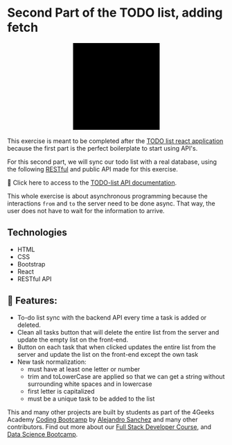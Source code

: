 <!-- hide -->
# Second Part of the TODO list, adding fetch
<!-- endhide -->

<p align="center">
  <img height="200" src="./src/img/todolist-anim.gif?raw=true" />
</p>

This exercise is meant to be completed after the [TODO list react application](https://4geeks.com/interactive-coding-tutorial/junior/todo-list) because the first part is the perfect boilerplate to start using API's.

For this second part, we will sync our todo list with a real database, using the following [RESTful](https://content.breatheco.de/lesson/understanding-rest-apis) and public API made for this exercise.

🔗 Click here to access to the [TODO-list API documentation](http://assets.breatheco.de/apis/fake/todos/).

This whole exercise is about asynchronous programming because the interactions `from` and `to` the server need to be done async. That way, the user does not have to wait for the information to arrive.

## Technologies
- HTML
- CSS
- Bootstrap
- React
- RESTful API 

## 📝 Features:

- To-do list sync with the backend API every time a task is added or deleted.
- Clean all tasks button that will delete the entire list from the server and update the empty list on the front-end.
- Button on each task that when clicked updates the entire list from the server and update the list on the front-end except the own task
- New task normalization:
    - must have at least one letter or number
    - trim and toLowerCase are applied so that we can get a string without surrounding white spaces and in lowercase
    - first letter is capitalized
    - must be a unique task to be added to the list


This and many other projects are built by students as part of the 4Geeks Academy [Coding Bootcamp](https://4geeksacademy.com/us/coding-bootcamp) by [Alejandro Sanchez](https://twitter.com/alesanchezr) and many other contributors. Find out more about our [Full Stack Developer Course](https://4geeksacademy.com/us/coding-bootcamps/part-time-full-stack-developer), and [Data Science Bootcamp](https://4geeksacademy.com/us/coding-bootcamps/datascience-machine-learning).
